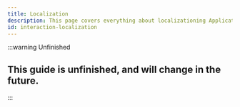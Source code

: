 ```yaml
---
title: Localization
description: This page covers everything about localizationing Application Commands.
id: interaction-localization
---
```


:::warning Unfinished
## This guide is unfinished, and will change in the future.  
:::